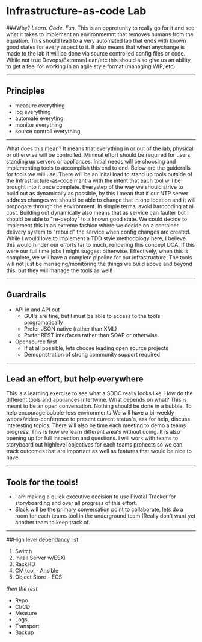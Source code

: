# Infrastructure-as-code Lab
###Why?
*Learn. Code. Fun.*
This is an opprotunity to really go for it and see what it takes to implement an environmemnt that removes humans from the equation. This should lead to a very automated lab that ends with known good states for every aspect to it. It also means that when anychange is made to the lab it will be done via source controlled config files or code.
While not true Devops/Extreme/Lean/etc this should also give us an ability to get a feel for working in an agile style format (managing WIP, etc). 

___
## Principles
* measure everything
* log everything
* automate everyting
* monitor everything
* source controll everything
___
What does this mean? It means that everything in or out of the lab, physical or otherwise will be controlled. Minimal effort should be required for users standing up servers or appliances. Initial needs will be choosing and implementing tools to accomplish this end to end. Below are the guiderails for tools we will use. There will be an inital load to stand up tools outside of the Infrastructure-as-code mantra with the intent that each tool will be brought into it once complete. Everystep of the way we should strive to build out as dynamically as possible, by this I mean that if our NTP server address changes we should be able to change that in one location and it will propogate through the environment. In simple terms, avoid hardcoding at all cost. Building out dynamically also means that as service can faulter but I should be able to "re-deploy" to a known good state. We could decide to implement this in an extreme fashion where we decide on a container delivery system to "rebuild" the service when config changes are created. While I would love to implement a TDD style methodology here, I believe this would hinder our efforts far to much, rendering this concept DOA. If this were our full time jobs I might suggest otherwise. Effectively, when this is complete, we will have a complete pipeline for our infrastructure. The tools will not just be managing/monitoring the things we build above and beyond this, but they will manage the tools as well!

___
## Guardrails
* API in and API out
  * GUI's are fine, but I must be able to access to the tools progromatically
  * Prefer JSON native (rather than XML)
  * Prefer REST interfaces rather than SOAP or otherwise
* Opensource first
  * If at all possible, lets choose leading open source projects
  * Demopnstration of strong community support required
___
## Lead an effort, but help everywhere
This is a learning exercise to see what a SDDC really looks like. How do the different tools and appliances intertwine. What depends on what? This is meant to be an open conversation. Nothing should be done in a bubble. To help encourage bubble-less environments We will have a bi-weekly webex/video-conference to present current status's, ask for help, discuss interesting topics. There will also be time each meeting to demo a teams progress. This is how we learn different area's without doing. It is also opening up for full inspection and questions. I will work with teams to storyboard out highlevel objectives for each teams prohects so we can track outcomes that are important as well as features that would be nice to have.

___
## Tools for the tools!
* I am making a quick executive decision to use Pivotal Tracker for storyboarding and over all progress of this effort.
* Slack will be the primary conversation point to collaborate, lets do a room for each teams tool in the underground team (Really don't want yet another team to keep track of.

___
##High level dependancy list
1. Switch
2. Initail Server w/ESXi
3. RackHD
4. CM tool - Ansible
5. Object Store - ECS
  
*then the rest*

* Repo
* CI/CD
* Measure
* Logs
* Transport
* Backup
